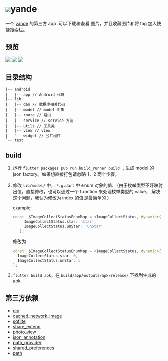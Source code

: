 # ![](https://github.com/dart-lang/logos/blob/master/flutter/icon/64.png?raw=true)yande

一个 [yande](http://yande.re) 的第三方 app .可以下载和查看 图片，并且收藏图片和将 tag 加入快捷搜索栏。

## 预览

![](https://raw.githubusercontent.com/xiao-po/readme_image/master/image/yandeIndexPage.jpg)
![](https://raw.githubusercontent.com/xiao-po/readme_image/master/image/yandeRightDrawer.jpg)
![](https://raw.githubusercontent.com/xiao-po/readme_image/master/image/yandeSettingView.jpg)

## 目录结构

```
|-- android
|   |-- app // Android 代码
|-- lib
|   |-- dao // 数据库相关代码
|   |-- model // model 对象
|   |-- route // 路由 
|   |-- service // service 方法
|   |-- utils // 工具类
|   |-- view // view 
|   `-- widget // 公共组件
`-- test
```

## build 
1. 运行 `flutter packages pub run build_runner build ` , 生成 model 的 json factory。如果想直接打包请忽略 1，2 两个步骤。
2. 修改 `lib/model/` 中， `*.g.dart` 中 enum 对象的值. （由于枚举类型不好映射出值，直接修改，也可以通过一个 function 来处理枚举类型的 value， 解决这个问题，我认为修改为 index 的值是最简单的 ）
    
   example:
   
   ```dart
   const _$ImageCollectStatusEnumMap = <ImageCollectStatus, dynamic>{
        ImageCollectStatus.star: 'star',
        ImageCollectStatus.unStar: 'unStar'
      };
   ```
   
   修改为 
   
   ```dart
   const _$ImageCollectStatusEnumMap = <ImageCollectStatus, dynamic>{
     ImageCollectStatus.star: 0,
     ImageCollectStatus.unStar: 1
   };
   ```
3. `flutter build apk`，在 `build/app/outputs/apk/release/` 下找到生成的 apk.

## 第三方依赖

*  [dio](https://pub.dartlang.org/packages/dio)
*  [cached_network_image](https://pub.dartlang.org/packages/cached_network_image)
*  [sqflite](https://pub.dartlang.org/packages/sqflite)
*  [share_extend](https://pub.dartlang.org/packages/share_extend)
*  [photo_view](https://pub.dartlang.org/packages/photo_view)
*  [json_annotation](https://pub.dartlang.org/packages/json_annotation)
*  [path_provider](https://pub.dartlang.org/packages/path_provider)
*  [shared_preferences](https://pub.dartlang.org/packages/shared_preferences)
*  [path](https://pub.dartlang.org/packages/path)


